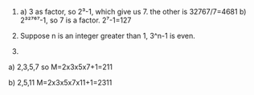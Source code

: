 1. a) 3 as factor, so 2³-1, which give us 7. the other is 32767/7=4681
b) 2³²⁷⁶⁷-1, so 7 is a factor. 2⁷-1=127

2) Suppose n is an integer greater than 1, 3^n-1 is even.

3)
a) 2,3,5,7 so
M=2x3x5x7+1=211

b) 2,5,11
M=2x3x5x7x11+1=2311
